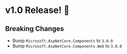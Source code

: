 # v1.0 Release! 🎉

## Breaking Changes
* Bump `Microsoft.AspNetCore.Components` to `3.0.0`
* Bump `Microsoft.AspNetCore.Components.Web` to `3.0.0`
